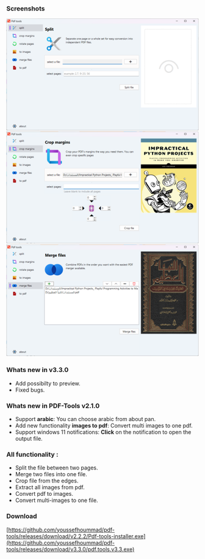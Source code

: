 
### Screenshots
![](https://raw.githubusercontent.com/youssefhoummad/pdf-tools/3.3.0/docs/img/split.png)
![](https://raw.githubusercontent.com/youssefhoummad/pdf-tools/3.3.0/docs/img/preview.png)
![](https://raw.githubusercontent.com/youssefhoummad/pdf-tools/3.3.0/docs/img/extract.png)

### Whats new in v3.3.0
- Add possibilty to preview.
- Fixed bugs.

### Whats new in PDF-Tools v2.1.0
- Support **arabic**: You can choose arabic from about pan.
- Add new functionality **images to pdf**: Convert multi images to one pdf.
- Support windows 11 notifications: **Click** on the notification to open the output file.

### All functionality :
- Split the file between two pages.
- Merge two files into one file.
- Crop file from the edges.
- Extract all images from pdf.
- Convert pdf to images.
- Convert multi-images to one file.

### Download
[https://github.com/youssefhoummad/pdf-tools/releases/download/v2.2.2/Pdf-tools-installer.exe](https://github.com/youssefhoummad/pdf-tools/releases/download/v3.3.0/pdf.tools.v3.3.exe)
